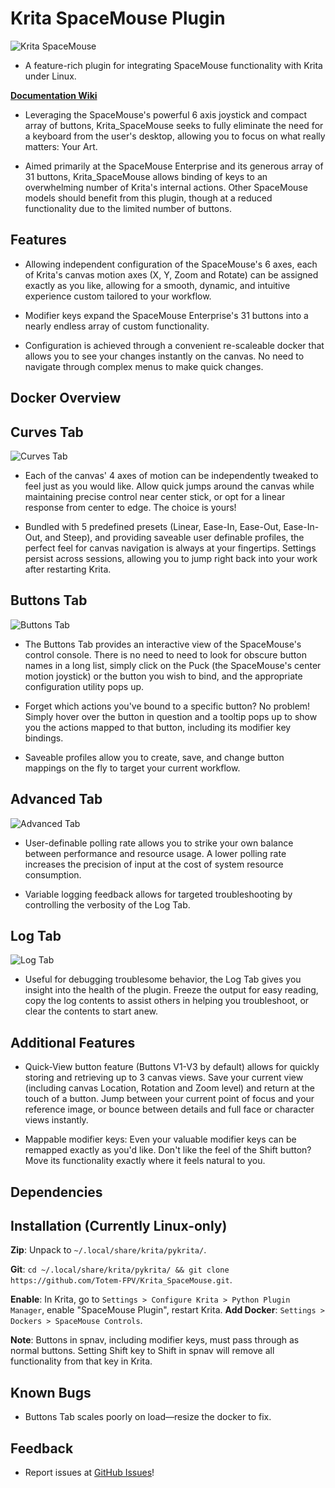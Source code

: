 # Krita SpaceMouse Plugin
![Krita SpaceMouse](krita_spacemouse/images/Krita_Spacemouse_Full_View.png)

- A feature-rich plugin for integrating SpaceMouse functionality with Krita under Linux.

[**Documentation Wiki**](https://github.com/Totem-FPV/Krita_Spacemouse/wiki)

- Leveraging the SpaceMouse's powerful 6 axis joystick and compact array of buttons, Krita_SpaceMouse seeks to fully eliminate the need for a keyboard from the user's desktop, allowing you to focus on what really matters: Your Art.

- Aimed primarily at the SpaceMouse Enterprise and its generous array of 31 buttons, Krita_SpaceMouse allows binding of keys to an overwhelming number of Krita's internal actions. Other SpaceMouse models should benefit from this plugin, though at a reduced functionality due to the limited number of buttons.

## Features
- Allowing independent configuration of the SpaceMouse's 6 axes, each of Krita's canvas motion axes (X, Y, Zoom and Rotate) can be assigned exactly as you like, allowing for a smooth, dynamic, and intuitive experience custom tailored to your workflow. 

- Modifier keys expand the SpaceMouse Enterprise's 31 buttons into a nearly endless array of custom functionality.

- Configuration is achieved through a convenient re-scaleable docker that allows you to see your changes instantly on the canvas. No need to navigate through complex menus to make quick changes.

## Docker Overview
## Curves Tab
![Curves Tab](krita_spacemouse/images/Krita_Spacemouse_Curves_Tab.png)

- Each of the canvas' 4 axes of motion can be independently tweaked to feel just as you would like. Allow quick jumps around the canvas while maintaining precise control near center stick, or opt for a linear response from center to edge. The choice is yours!

- Bundled with 5 predefined presets (Linear, Ease-In, Ease-Out, Ease-In-Out, and Steep), and providing saveable user definable profiles, the perfect feel for canvas navigation is always at your fingertips. Settings persist across sessions, allowing you to jump right back into your work after restarting Krita.

## Buttons Tab
![Buttons Tab](krita_spacemouse/images/Krita_Spacemouse_Buttons_Tab.png)

- The Buttons Tab provides an interactive view of the SpaceMouse's control console. There is no need to need to look for obscure button names in a long list, simply click on the Puck (the SpaceMouse's center motion joystick) or the button you wish to bind, and the appropriate configuration utility pops up.

- Forget which actions you've bound to a specific button? No problem! Simply hover over the button in question and a tooltip pops up to show you the actions mapped to that button, including its modifier key bindings.

- Saveable profiles allow you to create, save, and change button mappings on the fly to target your current workflow.

## Advanced Tab
![Advanced Tab](krita_spacemouse/images/Krita_Spacemouse_Advanced_Tab.png)

- User-definable polling rate allows you to strike your own balance between performance and resource usage. A lower polling rate increases the precision of input at the cost of system resource consumption.

- Variable logging feedback allows for targeted troubleshooting by controlling the verbosity of the Log Tab.

## Log Tab
![Log Tab](krita_spacemouse/images/Krita_Spacemouse_Log_Tab.png)

- Useful for debugging troublesome behavior, the Log Tab gives you insight into the health of the plugin. Freeze the output for easy reading, copy the log contents to assist others in helping you troubleshoot, or clear the contents to start anew.

## Additional Features

- Quick-View button feature (Buttons V1-V3 by default) allows for quickly storing and retrieving up to 3 canvas views. Save your current view (including canvas Location, Rotation and Zoom level) and return at the touch of a button. Jump between your current point of focus and your reference image, or bounce between details and full face or character views instantly.

- Mappable modifier keys: Even your valuable modifier keys can be remapped exactly as you'd like. Don't like the feel of the Shift button? Move its functionality exactly where it feels natural to you.

## Dependencies

## Installation (Currently Linux-only)

**Zip**: Unpack to `~/.local/share/krita/pykrita/`.

**Git**: `cd ~/.local/share/krita/pykrita/ && git clone https://github.com/Totem-FPV/Krita_SpaceMouse.git`.

**Enable**: In Krita, go to `Settings > Configure Krita > Python Plugin Manager`, enable "SpaceMouse Plugin", restart Krita.
**Add Docker**: `Settings > Dockers > SpaceMouse Controls`.

**Note**: Buttons in spnav, including modifier keys, must pass through as normal buttons. Setting Shift key to Shift in spnav will remove all functionality from that key in Krita.

## Known Bugs

- Buttons Tab scales poorly on load—resize the docker to fix.

## Feedback

- Report issues at [GitHub Issues](https://github.com/Totem-FPV/Krita_Spacemouse/issues)!



